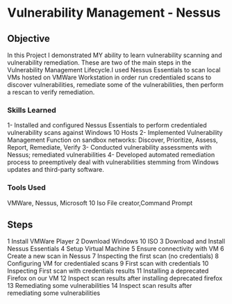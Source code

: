 # Vulnerability Management - Nessus

## Objective

In this Project I demonstrated MY ability to learn vulnerability scanning and vulnerability remediation. These are two of the main steps in the Vulnerability Management Lifecycle.I used Nessus Essentials to scan local VMs hosted on VMWare Workstation in order run credentialed scans to discover vulnerabilities, remediate some of the vulnerabilities, then perform a rescan to verify remediation. 

### Skills Learned
1- Installed and configured Nessus Essentials to perform credentialed vulnerability scans against Windows 10 Hosts
2- Implemented Vulnerability Management Function on sandbox networks: Discover, Prioritize, Assess, Report, Remediate, Verify
3- Conducted vulnerability assessments with Nessus; remediated vulnerabilities
4- Developed automated remediation process to preemptively deal with vulnerabilities stemming from Windows updates and third-party software.

### Tools Used
VMWare, Nessus, Microsoft 10 Iso File creator,Command Prompt

## Steps
1  Install VMWare Player
2  Download Windows 10 ISO
3  Download and Install Nessus Essentials
4  Setup Virtual Machine
5  Ensure connectivity with VM
6  Create a new scan in Nessus
7  Inspecting the first scan (no credentials)
8  Configuring VM for credentialed scans
9  First scan with credentials
10 Inspecting First scan with credentials results
11 Installing a deprecated Firefox on our VM
12 Inspect scan results after installing deprecated firefox
13 Remediating some vulnerabilities
14  Inspect scan results after remediating some vulnerabilities

